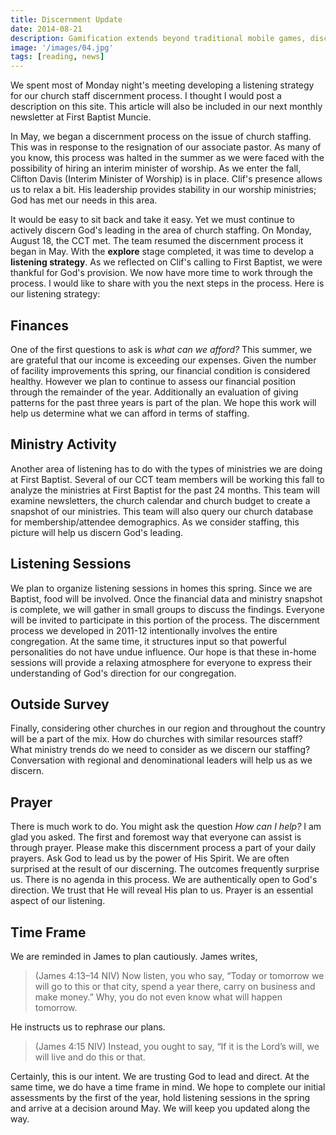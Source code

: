 ```yaml
---
title: Discernment Update 
date: 2014-08-21
description: Gamification extends beyond traditional mobile games, discovering innovative strategies to incorporate game-like elements into non-gaming apps for enhanced
image: '/images/04.jpg'
tags: [reading, news]
---
```

 
We spent most of Monday night's meeting developing a listening strategy for our church staff discernment process. I thought I would post a description on this site. This article will also be included in our next monthly newsletter at First Baptist Muncie.

In May, we began a discernment process on the issue of church staffing. This was in response to the resignation of our associate pastor. As many of you know, this process was halted in the summer as we were faced with the possibility of hiring an interim minister of worship. As we enter the fall, Clifton Davis (Interim Minister of Worship) is in place. Clif's presence allows us to relax a bit. His leadership provides stability in our worship ministries; God has met our needs in this area. 

It would be easy to sit back and take it easy. Yet we must continue to actively discern God's leading in the area of church staffing. On Monday, August 18, the CCT met. The team resumed the discernment process it began in May. With the **explore** stage completed, it was time to develop a **listening strategy**. As we reflected on Clif's calling to First Baptist, we were thankful for God's provision. We now have more time to work through the process. I would like to share with you the next steps in the process. Here is our listening strategy:

## Finances

One of the first questions to ask is *what can we afford?* This summer, we are grateful that our income is exceeding our expenses. Given the number of facility improvements this spring, our financial condition is considered healthy. However we plan to continue to assess our financial position through the remainder of the year. Additionally an evaluation of giving patterns for the past three years is part of the plan. We hope this work will help us determine what we can afford in terms of staffing.

## Ministry Activity

Another area of listening has to do with the types of ministries we are doing at First Baptist. Several of our CCT team members will be working this fall to analyze the ministries at First Baptist for the past 24 months. This team will examine newsletters, the church calendar and church budget to create a snapshot of our ministries. This team will also query our church database for membership/attendee demographics. As we consider staffing, this picture will help us discern God's leading. 

## Listening Sessions

We plan to organize listening sessions in homes this spring. Since we are Baptist, food will be involved. Once the financial data and ministry snapshot is complete, we will gather in small groups to discuss the findings. Everyone will be invited to participate in this portion of the process. The discernment process we developed in 2011-12 intentionally involves the entire congregation. At the same time, it structures input so that powerful personalities do not have undue influence. Our hope is that these in-home sessions will provide a relaxing atmosphere for everyone to express their understanding of God's direction for our congregation.

## Outside Survey

Finally, considering other churches in our region and throughout the country will be a part of the mix. How do churches with similar resources staff? What ministry trends do we need to consider as we discern our staffing? Conversation with regional and denominational leaders will help us as we discern.

## Prayer

There is much work to do. You might ask the question *How can I help?* I am glad you asked. The first and foremost way that everyone can assist is through prayer. Please make this discernment process a part of your daily prayers. Ask God to lead us by the power of His Spirit. We are often surprised at the result of our discerning. The outcomes frequently surprise us. There is no agenda in this process. We are authentically open to God's direction. We trust that He will reveal His plan to us. Prayer is an essential aspect of our listening.

## Time Frame

We are reminded in James to plan cautiously. James writes,

>(James 4:13–14 NIV) Now listen, you who say, “Today or tomorrow we will go to this or that city, spend a year there, carry on business and make money.” Why, you do not even know what will happen tomorrow.

He instructs us to rephrase our plans.

>(James 4:15 NIV) Instead, you ought to say, “If it is the Lord’s will, we will live and do this or that.

Certainly, this is our intent. We are trusting God to lead and direct. At the same time, we do have a time frame in mind. We hope to complete our initial assessments by the first of the year, hold listening sessions in the spring and arrive at a decision around May. We will keep you updated along the way.

